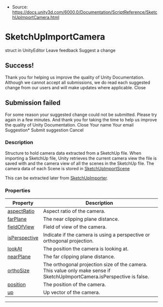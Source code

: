 * Source: https://docs.unity3d.com/6000.0/Documentation/ScriptReference/SketchUpImportCamera.html

# SketchUpImportCamera
struct in UnityEditor
Leave feedback
Suggest a change
## Success!
Thank you for helping us improve the quality of Unity Documentation. Although we cannot accept all submissions, we do read each suggested change from our users and will make updates where applicable.
Close
## Submission failed
For some reason your suggested change could not be submitted. Please <a>try again</a> in a few minutes. And thank you for taking the time to help us improve the quality of Unity Documentation.
Close
Your name Your email Suggestion* Submit suggestion
Cancel
### Description
Structure to hold camera data extracted from a SketchUp file.
When importing a SketchUp file, Unity retrieves the current camera view the file is saved with and the camera view of all the scenes in the SketchUp file. The camera data of each Scene is stored in [SketchUpImportScene](https://docs.unity3d.com/6000.0/Documentation/ScriptReference/SketchUpImportScene.html)  
  
This can be extracted later from [SketchUpImporter](https://docs.unity3d.com/6000.0/Documentation/ScriptReference/SketchUpImporter.html).
### Properties
Property | Description  
---|---  
[aspectRatio](https://docs.unity3d.com/6000.0/Documentation/ScriptReference/SketchUpImportCamera-aspectRatio.html) | Aspect ratio of the camera.  
[farPlane](https://docs.unity3d.com/6000.0/Documentation/ScriptReference/SketchUpImportCamera-farPlane.html) | The near clipping plane distance.  
[fieldOfView](https://docs.unity3d.com/6000.0/Documentation/ScriptReference/SketchUpImportCamera-fieldOfView.html) | Field of view of the camera.  
[isPerspective](https://docs.unity3d.com/6000.0/Documentation/ScriptReference/SketchUpImportCamera-isPerspective.html) | Indicate if the camera is using a perspective or orthogonal projection.  
[lookAt](https://docs.unity3d.com/6000.0/Documentation/ScriptReference/SketchUpImportCamera-lookAt.html) | The position the camera is looking at.  
[nearPlane](https://docs.unity3d.com/6000.0/Documentation/ScriptReference/SketchUpImportCamera-nearPlane.html) | The far clipping plane distance.  
[orthoSize](https://docs.unity3d.com/6000.0/Documentation/ScriptReference/SketchUpImportCamera-orthoSize.html) | The orthogonal projection size of the camera. This value only make sense if SketchUpImportCamera.isPerspective is false.  
[position](https://docs.unity3d.com/6000.0/Documentation/ScriptReference/SketchUpImportCamera-position.html) | The position of the camera.  
[up](https://docs.unity3d.com/6000.0/Documentation/ScriptReference/SketchUpImportCamera-up.html) | Up vector of the camera.  
* * *

